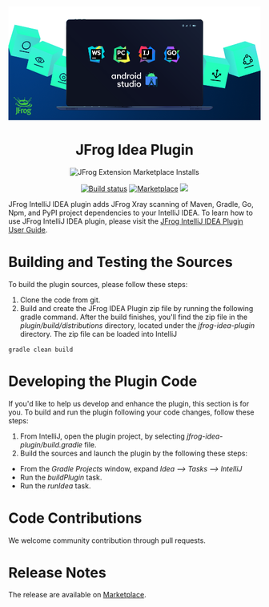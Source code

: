 [![](readme_image.png)](#readme)

<div align="center">

# JFrog Idea Plugin 

![JFrog Extension Marketplace Installs](https://img.shields.io/jetbrains/plugin/d/9834-jfrog?label=Marketplace%20installs&style=for-the-badge)

[![Build status](https://github.com/jfrog/jfrog-idea-plugin/actions/workflows/test.yml/badge.svg)](https://github.com/jfrog/jfrog-idea-plugin/actions/workflows/test.yml)
[![Marketplace](https://img.shields.io/jetbrains/plugin/v/9834-jfrog)](https://plugins.jetbrains.com/plugin/9834-jfrog)
[![](https://img.shields.io/badge/Docs-%F0%9F%93%96-blue)](https://www.jfrog.com/confluence/display/JFROG/JFrog+IntelliJ+IDEA+Plugin)

</div>

JFrog IntelliJ IDEA plugin adds JFrog Xray scanning of Maven, Gradle, Go, Npm, and PyPI project dependencies to your IntelliJ IDEA.
To learn how to use JFrog IntelliJ IDEA plugin, please visit the [JFrog IntelliJ IDEA Plugin User Guide](https://www.jfrog.com/confluence/display/XRAY/IDE+Integration).

# Building and Testing the Sources

To build the plugin sources, please follow these steps:
1. Clone the code from git.
2. Build and create the JFrog IDEA Plugin zip file by running the following gradle command.
After the build finishes, you'll find the zip file in the *plugin/build/distributions* directory, located under the *jfrog-idea-plugin* directory.
The zip file can be loaded into IntelliJ

```
gradle clean build
```

# Developing the Plugin Code
If you'd like to help us develop and enhance the plugin, this section is for you.
To build and run the plugin following your code changes, follow these steps:

1. From IntelliJ, open the plugin project, by selecting *jfrog-idea-plugin/build.gradle* file.
2. Build the sources and launch the plugin by the following these steps:
* From the *Gradle Projects* window, expand *Idea --> Tasks -->  IntelliJ*
* Run the *buildPlugin* task.
* Run the *runIdea* task.

# Code Contributions
We welcome community contribution through pull requests.

# Release Notes
The release are available on [Marketplace](https://plugins.jetbrains.com/plugin/9834-jfrog/versions).
